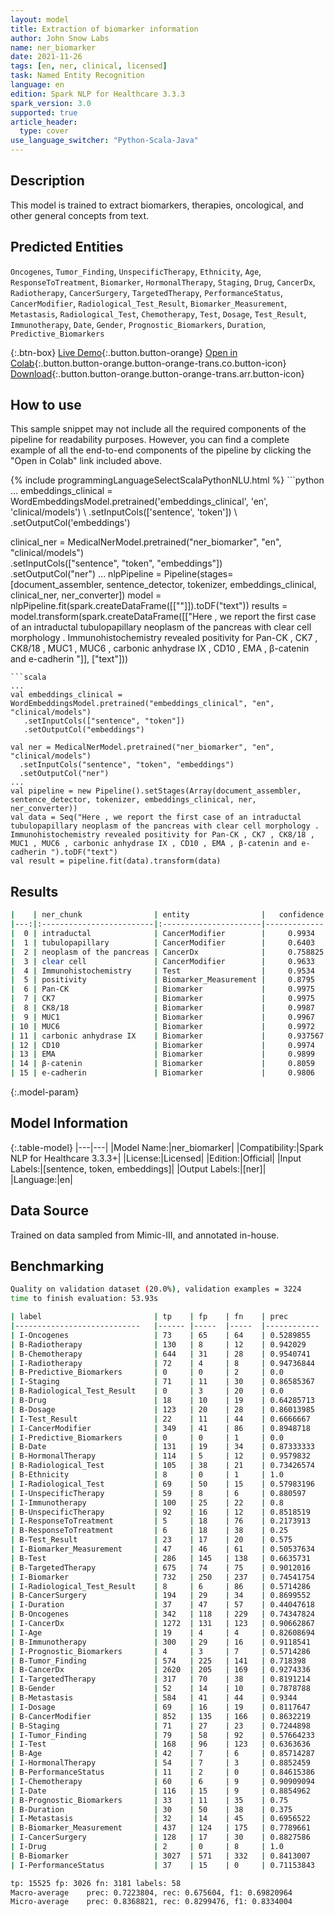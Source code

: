 ```yaml
---
layout: model
title: Extraction of biomarker information
author: John Snow Labs
name: ner_biomarker
date: 2021-11-26
tags: [en, ner, clinical, licensed]
task: Named Entity Recognition
language: en
edition: Spark NLP for Healthcare 3.3.3
spark_version: 3.0
supported: true
article_header:
  type: cover
use_language_switcher: "Python-Scala-Java"
---
```


## Description

This model is trained to extract biomarkers, therapies, oncological, and other general concepts from text.

## Predicted Entities

`Oncogenes`, `Tumor_Finding`, `UnspecificTherapy`, `Ethnicity`, `Age`, `ResponseToTreatment`, `Biomarker`, `HormonalTherapy`, `Staging`, `Drug`, `CancerDx`, `Radiotherapy`, `CancerSurgery`, `TargetedTherapy`, `PerformanceStatus`, `CancerModifier`, `Radiological_Test_Result`, `Biomarker_Measurement`, `Metastasis`, `Radiological_Test`, `Chemotherapy`, `Test`, `Dosage`, `Test_Result`, `Immunotherapy`, `Date`, `Gender`, `Prognostic_Biomarkers`, `Duration`, `Predictive_Biomarkers`

{:.btn-box}
[Live Demo](https://demo.johnsnowlabs.com/healthcare/NER_BIOMARKER/){:.button.button-orange}
[Open in Colab](https://colab.research.google.com/github/JohnSnowLabs/spark-nlp-workshop/blob/master/tutorials/Certification_Trainings/Healthcare/1.Clinical_Named_Entity_Recognition_Model.ipynb){:.button.button-orange.button-orange-trans.co.button-icon}
[Download](https://s3.amazonaws.com/auxdata.johnsnowlabs.com/clinical/models/ner_biomarker_en_3.3.3_3.0_1637935088644.zip){:.button.button-orange.button-orange-trans.arr.button-icon}

## How to use

This sample snippet may not include all the required components of the pipeline for readability purposes. However, you can find a complete example of all the end-to-end components of the pipeline by clicking the "Open in Colab" link included above.




<div class="tabs-box" markdown="1">
{% include programmingLanguageSelectScalaPythonNLU.html %}
```python
...
embeddings_clinical = WordEmbeddingsModel.pretrained('embeddings_clinical', 'en', 'clinical/models') \
    .setInputCols(['sentence', 'token']) \
    .setOutputCol('embeddings')

clinical_ner = MedicalNerModel.pretrained("ner_biomarker", "en", "clinical/models") \
  .setInputCols(["sentence", "token", "embeddings"]) \
  .setOutputCol("ner")
...
nlpPipeline = Pipeline(stages=[document_assembler, sentence_detector, tokenizer, embeddings_clinical,  clinical_ner, ner_converter])
model = nlpPipeline.fit(spark.createDataFrame([[""]]).toDF("text"))
results = model.transform(spark.createDataFrame([["Here , we report the first case of an intraductal tubulopapillary neoplasm of the pancreas with clear cell morphology . Immunohistochemistry revealed positivity for Pan-CK , CK7 , CK8/18 , MUC1 , MUC6 , carbonic anhydrase IX , CD10 , EMA , β-catenin and e-cadherin "]], ["text"]))

```
```scala
...
val embeddings_clinical = WordEmbeddingsModel.pretrained("embeddings_clinical", "en", "clinical/models")
   .setInputCols(["sentence", "token"])
   .setOutputCol("embeddings")

val ner = MedicalNerModel.pretrained("ner_biomarker", "en", "clinical/models") 
  .setInputCols("sentence", "token", "embeddings")
  .setOutputCol("ner")
...
val pipeline = new Pipeline().setStages(Array(document_assembler, sentence_detector, tokenizer, embeddings_clinical, ner, ner_converter))
val data = Seq("Here , we report the first case of an intraductal tubulopapillary neoplasm of the pancreas with clear cell morphology . Immunohistochemistry revealed positivity for Pan-CK , CK7 , CK8/18 , MUC1 , MUC6 , carbonic anhydrase IX , CD10 , EMA , β-catenin and e-cadherin ").toDF("text")
val result = pipeline.fit(data).transform(data)
```
</div>

## Results

```bash
|    | ner_chunk                | entity                |   confidence |
|---:|:-------------------------|:----------------------|-------------:|
|  0 | intraductal              | CancerModifier        |     0.9934   |
|  1 | tubulopapillary          | CancerModifier        |     0.6403   |
|  2 | neoplasm of the pancreas | CancerDx              |     0.758825 |
|  3 | clear cell               | CancerModifier        |     0.9633   |
|  4 | Immunohistochemistry     | Test                  |     0.9534   |
|  5 | positivity               | Biomarker_Measurement |     0.8795   |
|  6 | Pan-CK                   | Biomarker             |     0.9975   |
|  7 | CK7                      | Biomarker             |     0.9975   |
|  8 | CK8/18                   | Biomarker             |     0.9987   |
|  9 | MUC1                     | Biomarker             |     0.9967   |
| 10 | MUC6                     | Biomarker             |     0.9972   |
| 11 | carbonic anhydrase IX    | Biomarker             |     0.937567 |
| 12 | CD10                     | Biomarker             |     0.9974   |
| 13 | EMA                      | Biomarker             |     0.9899   |
| 14 | β-catenin                | Biomarker             |     0.8059   |
| 15 | e-cadherin               | Biomarker             |     0.9806   |

```

{:.model-param}
## Model Information

{:.table-model}
|---|---|
|Model Name:|ner_biomarker|
|Compatibility:|Spark NLP for Healthcare 3.3.3+|
|License:|Licensed|
|Edition:|Official|
|Input Labels:|[sentence, token, embeddings]|
|Output Labels:|[ner]|
|Language:|en|

## Data Source

Trained on data sampled from Mimic-III, and annotated in-house.

## Benchmarking

```bash
Quality on validation dataset (20.0%), validation examples = 3224
time to finish evaluation: 53.93s

| label                      	| tp   	| fp  	| fn  	| prec       	| rec         	| f1         	|
|----------------------------	|------	|-----	|-----	|------------	|-------------	|------------	|
| I-Oncogenes                	| 73   	| 65  	| 64  	| 0.5289855  	| 0.5328467   	| 0.53090906 	|
| B-Radiotherapy             	| 130  	| 8   	| 12  	| 0.942029   	| 0.91549295  	| 0.9285714  	|
| B-Chemotherapy             	| 644  	| 31  	| 28  	| 0.9540741  	| 0.9583333   	| 0.956199   	|
| I-Radiotherapy             	| 72   	| 4   	| 8   	| 0.94736844 	| 0.9         	| 0.92307687 	|
| B-Predictive_Biomarkers    	| 0    	| 0   	| 2   	| 0.0        	| 0.0         	| 0.0        	|
| I-Staging                  	| 71   	| 11  	| 30  	| 0.86585367 	| 0.7029703   	| 0.77595633 	|
| B-Radiological_Test_Result 	| 0    	| 3   	| 20  	| 0.0        	| 0.0         	| 0.0        	|
| B-Drug                     	| 18   	| 10  	| 19  	| 0.64285713 	| 0.4864865   	| 0.5538461  	|
| B-Dosage                   	| 123  	| 20  	| 28  	| 0.86013985 	| 0.81456953  	| 0.8367347  	|
| I-Test_Result              	| 22   	| 11  	| 44  	| 0.6666667  	| 0.33333334  	| 0.44444448 	|
| I-CancerModifier           	| 349  	| 41  	| 86  	| 0.8948718  	| 0.80229884  	| 0.8460606  	|
| I-Predictive_Biomarkers    	| 0    	| 0   	| 1   	| 0.0        	| 0.0         	| 0.0        	|
| B-Date                     	| 131  	| 19  	| 34  	| 0.87333333 	| 0.7939394   	| 0.831746   	|
| B-HormonalTherapy          	| 114  	| 5   	| 12  	| 0.9579832  	| 0.9047619   	| 0.9306123  	|
| B-Radiological_Test        	| 105  	| 38  	| 21  	| 0.73426574 	| 0.8333333   	| 0.78066915 	|
| B-Ethnicity                	| 8    	| 0   	| 1   	| 1.0        	| 0.8888889   	| 0.94117653 	|
| I-Radiological_Test        	| 69   	| 50  	| 15  	| 0.57983196 	| 0.8214286   	| 0.67980295 	|
| I-UnspecificTherapy        	| 59   	| 8   	| 6   	| 0.880597   	| 0.9076923   	| 0.8939394  	|
| I-Immunotherapy            	| 100  	| 25  	| 22  	| 0.8        	| 0.8196721   	| 0.80971664 	|
| B-UnspecificTherapy        	| 92   	| 16  	| 12  	| 0.8518519  	| 0.88461536  	| 0.8679245  	|
| I-ResponseToTreatment      	| 5    	| 18  	| 76  	| 0.2173913  	| 0.061728396 	| 0.09615384 	|
| B-ResponseToTreatment      	| 6    	| 18  	| 38  	| 0.25       	| 0.13636364  	| 0.1764706  	|
| B-Test_Result              	| 23   	| 17  	| 20  	| 0.575      	| 0.53488374  	| 0.55421686 	|
| I-Biomarker_Measurement    	| 47   	| 46  	| 61  	| 0.50537634 	| 0.4351852   	| 0.4676617  	|
| B-Test                     	| 286  	| 145 	| 138 	| 0.6635731  	| 0.6745283   	| 0.6690058  	|
| B-TargetedTherapy          	| 675  	| 74  	| 75  	| 0.9012016  	| 0.9         	| 0.9006004  	|
| I-Biomarker                	| 732  	| 250 	| 237 	| 0.74541754 	| 0.75541794  	| 0.75038445 	|
| I-Radiological_Test_Result 	| 8    	| 6   	| 86  	| 0.5714286  	| 0.08510638  	| 0.14814815 	|
| B-CancerSurgery            	| 194  	| 29  	| 34  	| 0.8699552  	| 0.85087717  	| 0.86031044 	|
| I-Duration                 	| 37   	| 47  	| 57  	| 0.44047618 	| 0.39361703  	| 0.41573036 	|
| B-Oncogenes                	| 342  	| 118 	| 229 	| 0.74347824 	| 0.5989492   	| 0.66343355 	|
| I-CancerDx                 	| 1272 	| 131 	| 123 	| 0.90662867 	| 0.911828    	| 0.9092209  	|
| I-Age                      	| 19   	| 4   	| 4   	| 0.82608694 	| 0.82608694  	| 0.826087   	|
| B-Immunotherapy            	| 300  	| 29  	| 16  	| 0.9118541  	| 0.9493671   	| 0.9302325  	|
| I-Prognostic_Biomarkers    	| 4    	| 3   	| 7   	| 0.5714286  	| 0.36363637  	| 0.44444445 	|
| B-Tumor_Finding            	| 574  	| 225 	| 141 	| 0.718398   	| 0.8027972   	| 0.75825626 	|
| B-CancerDx                 	| 2620 	| 205 	| 169 	| 0.9274336  	| 0.9394048   	| 0.9333808  	|
| I-TargetedTherapy          	| 317  	| 70  	| 38  	| 0.8191214  	| 0.89295775  	| 0.8544474  	|
| B-Gender                   	| 52   	| 14  	| 10  	| 0.7878788  	| 0.83870965  	| 0.81250006 	|
| B-Metastasis               	| 584  	| 41  	| 44  	| 0.9344     	| 0.9299363   	| 0.9321628  	|
| I-Dosage                   	| 69   	| 16  	| 19  	| 0.8117647  	| 0.78409094  	| 0.7976879  	|
| B-CancerModifier           	| 852  	| 135 	| 166 	| 0.8632219  	| 0.83693516  	| 0.84987533 	|
| B-Staging                  	| 71   	| 27  	| 23  	| 0.7244898  	| 0.7553192   	| 0.7395834  	|
| I-Tumor_Finding            	| 79   	| 58  	| 92  	| 0.57664233 	| 0.4619883   	| 0.512987   	|
| I-Test                     	| 168  	| 96  	| 123 	| 0.6363636  	| 0.57731956  	| 0.60540545 	|
| B-Age                      	| 42   	| 7   	| 6   	| 0.85714287 	| 0.875       	| 0.8659794  	|
| I-HormonalTherapy          	| 54   	| 7   	| 3   	| 0.8852459  	| 0.94736844  	| 0.91525424 	|
| B-PerformanceStatus        	| 11   	| 2   	| 0   	| 0.84615386 	| 1.0         	| 0.9166667  	|
| I-Chemotherapy             	| 60   	| 6   	| 9   	| 0.90909094 	| 0.8695652   	| 0.8888889  	|
| I-Date                     	| 116  	| 15  	| 9   	| 0.8854962  	| 0.928       	| 0.90625    	|
| B-Prognostic_Biomarkers    	| 33   	| 11  	| 35  	| 0.75       	| 0.4852941   	| 0.58928573 	|
| B-Duration                 	| 30   	| 50  	| 38  	| 0.375      	| 0.44117647  	| 0.40540543 	|
| I-Metastasis               	| 32   	| 14  	| 45  	| 0.6956522  	| 0.41558442  	| 0.5203252  	|
| B-Biomarker_Measurement    	| 437  	| 124 	| 175 	| 0.7789661  	| 0.71405226  	| 0.745098   	|
| I-CancerSurgery            	| 128  	| 17  	| 30  	| 0.8827586  	| 0.8101266   	| 0.8448845  	|
| I-Drug                     	| 2    	| 0   	| 8   	| 1.0        	| 0.2         	| 0.3333333  	|
| B-Biomarker                	| 3027 	| 571 	| 332 	| 0.8413007  	| 0.9011611   	| 0.8702027  	|
| I-PerformanceStatus        	| 37   	| 15  	| 0   	| 0.71153843 	| 1.0         	| 0.83146065 	|

tp: 15525 fp: 3026 fn: 3181 labels: 58
Macro-average	 prec: 0.7223804, rec: 0.675604, f1: 0.69820964
Micro-average	 prec: 0.8368821, rec: 0.8299476, f1: 0.8334004
```
